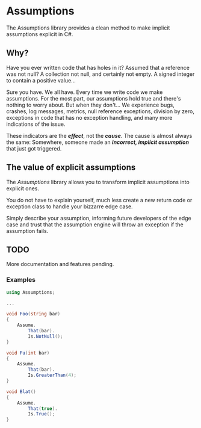 # Assumptions

The Assumptions library provides a clean method to make implicit assumptions explicit in C#.

## Why?

Have you ever written code that has holes in it? Assumed that a reference was not null? A collection not null, and certainly not empty. A signed integer to contain a positive value...

Sure you have. We all have. Every time we write code we make assumptions. For the most part, our assumptions hold true and there's nothing to worry about.  But when they don't... We experience bugs, crashes, log messages, metrics, null reference exceptions, division by zero, exceptions in code that has no exception handling, and many more indications of the issue.

These indicators are the ***effect***, not the ***cause***.  The cause is almost always the same: Somewhere, someone made an ***incorrect, implicit assumption*** that just got triggered.

## The value of explicit assumptions

The *Assumptions* library allows you to transform implicit assumptions into explicit ones.

You do not have to explain yourself, much less create a new return code or exception class to handle your bizzarre edge case.

Simply describe your assumption, informing future developers of the edge case and trust that the assumption engine will throw an exception if the assumption fails.

## TODO

More documentation and features pending.

### Examples

```C#
using Assumptions;

...

void Foo(string bar)
{
    Assume.
        That(bar).
        Is.NotNull();
}

void Fu(int bar)
{
    Assume.
        That(bar).
        Is.GreaterThan(4);
}

void Blat()
{
    Assume.
        That(true).
        Is.True();
}
```
